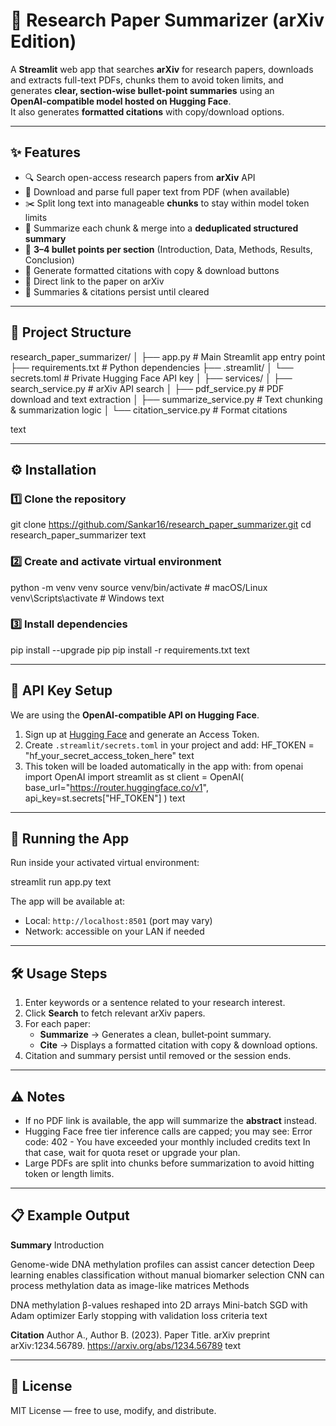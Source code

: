 # 📄 Research Paper Summarizer (arXiv Edition)

A **Streamlit** web app that searches **arXiv** for research papers, downloads and extracts full-text PDFs, chunks them to avoid token limits, and generates **clear, section‑wise bullet-point summaries** using an **OpenAI‑compatible model hosted on Hugging Face**.  
It also generates **formatted citations** with copy/download options.

---

## ✨ Features

- 🔍 Search open-access research papers from **arXiv** API  
- 📄 Download and parse full paper text from PDF (when available)  
- ✂️ Split long text into manageable **chunks** to stay within model token limits  
- 📝 Summarize each chunk & merge into a **deduplicated structured summary**  
- 📌 **3–4 bullet points per section** (Introduction, Data, Methods, Results, Conclusion)  
- 📑 Generate formatted citations with copy & download buttons  
- 🔗 Direct link to the paper on arXiv  
- 💾 Summaries & citations persist until cleared

---

## 📂 Project Structure

research_paper_summarizer/
│
├── app.py # Main Streamlit app entry point
├── requirements.txt # Python dependencies
├── .streamlit/
│ └── secrets.toml # Private Hugging Face API key
│
├── services/
│ ├── search_service.py # arXiv API search
│ ├── pdf_service.py # PDF download and text extraction
│ ├── summarize_service.py # Text chunking & summarization logic
│ └── citation_service.py # Format citations

text

---

## ⚙️ Installation

### 1️⃣ Clone the repository
git clone https://github.com/Sankar16/research_paper_summarizer.git
cd research_paper_summarizer
text

### 2️⃣ Create and activate virtual environment
python -m venv venv
source venv/bin/activate # macOS/Linux
venv\Scripts\activate # Windows
text

### 3️⃣ Install dependencies
pip install --upgrade pip
pip install -r requirements.txt
text

---

## 🔑 API Key Setup

We are using the **OpenAI‑compatible API on Hugging Face**.

1. Sign up at [Hugging Face](https://huggingface.co/) and generate an Access Token.  
2. Create `.streamlit/secrets.toml` in your project and add:
HF_TOKEN = "hf_your_secret_access_token_here"
text
3. This token will be loaded automatically in the app with:
from openai import OpenAI
import streamlit as st
client = OpenAI(
base_url="https://router.huggingface.co/v1",
api_key=st.secrets["HF_TOKEN"]
)
text

---

## 🚀 Running the App

Run inside your activated virtual environment:

streamlit run app.py
text

The app will be available at:

- Local: `http://localhost:8501` (port may vary)  
- Network: accessible on your LAN if needed

---

## 🛠 Usage Steps

1. Enter keywords or a sentence related to your research interest.
2. Click **Search** to fetch relevant arXiv papers.
3. For each paper:
   - **Summarize** → Generates a clean, bullet‑point summary.
   - **Cite** → Displays a formatted citation with copy & download options.
4. Citation and summary persist until removed or the session ends.

---

## ⚠️ Notes

- If no PDF link is available, the app will summarize the **abstract** instead.
- Hugging Face free tier inference calls are capped; you may see:
Error code: 402 - You have exceeded your monthly included credits
text
In that case, wait for quota reset or upgrade your plan.
- Large PDFs are split into chunks before summarization to avoid hitting token or length limits.

---

## 📋 Example Output

**Summary**
Introduction

Genome-wide DNA methylation profiles can assist cancer detection
Deep learning enables classification without manual biomarker selection
CNN can process methylation data as image-like matrices
Methods

DNA methylation β-values reshaped into 2D arrays
Mini-batch SGD with Adam optimizer
Early stopping with validation loss criteria
text

**Citation**
Author A., Author B. (2023). Paper Title. arXiv preprint arXiv:1234.56789. https://arxiv.org/abs/1234.56789
text

---

## 📜 License
MIT License — free to use, modify, and distribute.